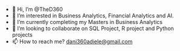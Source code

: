 - 👋 Hi, I’m @TheD360
- 👀 I’m interested in Business Analytics, Financial Analytics and AI.
- 🌱 I’m currently completing my Masters in Business Analytics
- 💞️ I’m looking to collaborate on SQL Project, R project and Python projects
- 📫 How to reach me? dani360adiele@gmail.com

<!---
TheD360/TheD360 is a ✨ special ✨ repository because its `README.md` (this file) appears on your GitHub profile.
You can click the Preview link to take a look at your changes.
--->
